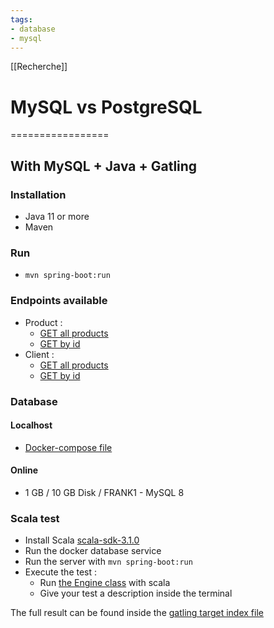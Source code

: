 ```yaml
---
tags:
- database
- mysql
---
```


[[Recherche]]
# MySQL vs PostgreSQL
=================

## With MySQL + Java + Gatling
### Installation
- Java 11 or more
- Maven

### Run
- `mvn spring-boot:run`

### Endpoints available
- Product :
    - [GET all products](http://localhost:8080/products)
    - [GET by id](http://localhost:8080/products/{id})
- Client :
    - [GET all products](http://localhost:8080/clients)
    - [GET by id](http://localhost:8080/clients/{id})

### Database
#### Localhost
- [Docker-compose file](docker-compose.yml)

#### Online
- 1 GB / 10 GB Disk / FRANK1 - MySQL 8

### Scala test
- Install Scala [scala-sdk-3.1.0](https://www.scala-lang.org/download/scala3.html)
- Run the docker database service
- Run the server with `mvn spring-boot:run`
- Execute the test :
  - Run [the Engine class](src/test/scala/Engine.scala) with scala
  - Give your test a description inside the terminal

The full result can be found inside the [gatling target index file](target/gatling/testapisimulation-.../index.html)